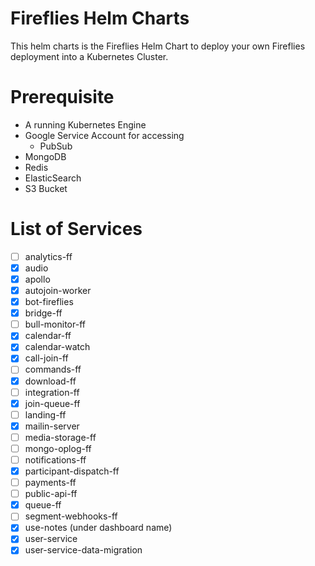 # Fireflies Helm Charts

This helm charts is the Fireflies Helm Chart to deploy your own Fireflies deployment into a Kubernetes Cluster.

# Prerequisite

- A running Kubernetes Engine
- Google Service Account for accessing
    - PubSub
- MongoDB
- Redis
- ElasticSearch
- S3 Bucket

# List of Services

- [ ] analytics-ff
- [x] audio
- [x] apollo
- [x] autojoin-worker
- [x] bot-fireflies
- [x] bridge-ff
- [ ] bull-monitor-ff
- [x] calendar-ff
- [x] calendar-watch
- [x] call-join-ff
- [ ] commands-ff
- [x] download-ff
- [ ] integration-ff
- [x] join-queue-ff
- [ ] landing-ff
- [x] mailin-server
- [ ] media-storage-ff
- [ ] mongo-oplog-ff
- [ ] notifications-ff
- [x] participant-dispatch-ff
- [ ] payments-ff
- [ ] public-api-ff
- [x] queue-ff
- [ ] segment-webhooks-ff
- [x] use-notes (under dashboard name)
- [x] user-service
- [x] user-service-data-migration